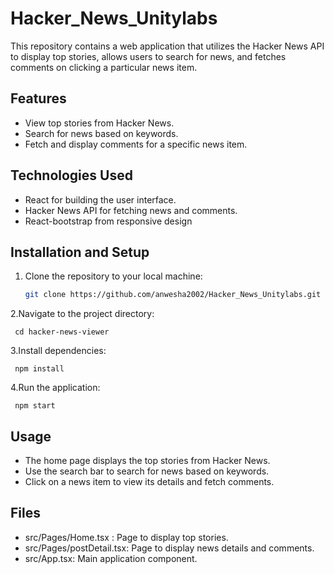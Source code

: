 # Hacker_News_Unitylabs

This repository contains a web application that utilizes the Hacker News API to display top stories, allows users to search for news, and fetches comments on clicking a particular news item.

## Features

- View top stories from Hacker News.
- Search for news based on keywords.
- Fetch and display comments for a specific news item.

## Technologies Used

- React for building the user interface.
- Hacker News API for fetching news and comments.
- React-bootstrap from responsive design

## Installation and Setup

1. Clone the repository to your local machine:

   ```bash
   git clone https://github.com/anwesha2002/Hacker_News_Unitylabs.git

2.Navigate to the project directory:
   
     cd hacker-news-viewer

3.Install dependencies:

     npm install

4.Run the application:

     npm start
   
## Usage

- The home page displays the top stories from Hacker News.
- Use the search bar to search for news based on keywords.
- Click on a news item to view its details and fetch comments.

## Files

- src/Pages/Home.tsx : Page to display top stories.
- src/Pages/postDetail.tsx: Page to display news details and comments.
- src/App.tsx: Main application component.

